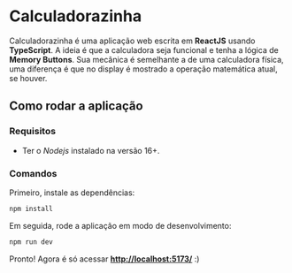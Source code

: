 # Calculadorazinha

Calculadorazinha é uma aplicação web escrita em **ReactJS** usando **TypeScript**. A ideia é que a calculadora seja funcional e tenha a lógica de **Memory Buttons**. Sua mecânica é semelhante a de uma calculadora física, uma diferença é que no display é mostrado a operação matemática atual, se houver.

## Como rodar a aplicação

### Requisitos

- Ter o *Nodejs* instalado na versão 16+.

### Comandos

Primeiro, instale as dependências:

```bash
npm install
```

Em seguida, rode a aplicação em modo de desenvolvimento:

```bash
npm run dev
```

Pronto! Agora é só acessar **[http://localhost:5173/](http://localhost:5173/)**
:)
